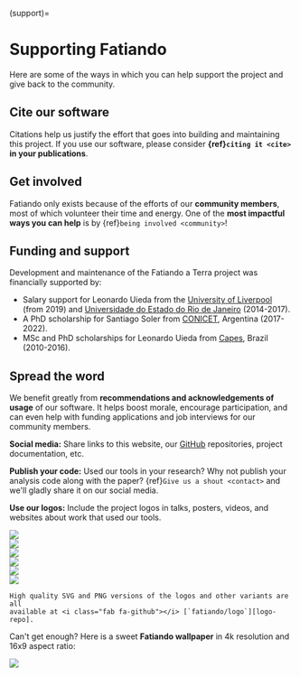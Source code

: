 (support)=
# Supporting Fatiando

<p class="lead">
Here are some of the ways in which you can help support the project and give
back to the community.
</p>

## Cite our software

Citations help us justify the effort that goes into building and maintaining
this project. If you use our software, please consider
**{ref}`citing it <cite>` in your publications**.

## Get involved

Fatiando only exists because of the efforts of our **community members**, most
of which volunteer their time and energy.
One of the **most impactful ways you can help** is by
{ref}`being involved <community>`!

## Funding and support

Development and maintenance of the Fatiando a Terra project was financially
supported by:

* Salary support for Leonardo Uieda from the [University of Liverpool][liv]
  (from 2019) and [Universidade do Estado do Rio de Janeiro][uerj] (2014-2017).
* A PhD scholarship for Santiago Soler from [CONICET][conicet], Argentina
  (2017-2022).
* MSc and PhD scholarships for Leonardo Uieda from [Capes][capes], Brazil
  (2010-2016).

## Spread the word

We benefit greatly from **recommendations and acknowledgements of usage** of
our software.
It helps boost morale, encourage participation, and can even help with funding
applications and job interviews for our community members.

**Social media:** Share links to this website, our [GitHub][gh] repositories,
project documentation, etc.

**Publish your code:** Used our tools in your research? Why not publish your
analysis code along with the paper? {ref}`Give us a shout <contact>` and we'll
gladly share it on our social media.

**Use our logos:** Include the project logos in talks, posters, videos, and
websites about work that used our tools.

<div class="row gy-3 mt-4 align-items-center text-center">
<div class="col-4 col-sm-2">

<a target="_blank" href="https://raw.githubusercontent.com/fatiando/logo/main/fatiando-logo.png">
<img class="mb-2" src="https://raw.githubusercontent.com/fatiando/logo/main/fatiando-logo.png">
</a>

</div>
<div class="col-4 col-sm-2">

<a target="_blank" href="https://raw.githubusercontent.com/fatiando/logo/main/fatiando-logo-background.png">
<img class="mb-2" src="https://raw.githubusercontent.com/fatiando/logo/main/fatiando-logo-background.png">
</a>

</div>
<div class="col-4 col-sm-2">

<a target="_blank" href="https://raw.githubusercontent.com/fatiando/logo/main/verde-logo.png">
<img class="mb-2" src="https://raw.githubusercontent.com/fatiando/logo/main/verde-logo.png">
</a>

</div>
<div class="col-4 col-sm-2">

<a target="_blank" href="https://raw.githubusercontent.com/fatiando/logo/main/harmonica-logo.png">
<img class="mb-2" src="https://raw.githubusercontent.com/fatiando/logo/main/harmonica-logo.png">
</a>

</div>
<div class="col-4 col-sm-2">

<a target="_blank" href="https://raw.githubusercontent.com/fatiando/logo/main/pooch-logo.png">
<img class="mb-2" src="https://raw.githubusercontent.com/fatiando/logo/main/pooch-logo.png">
</a>

</div>
<div class="col-4 col-sm-2">

<a target="_blank" href="https://raw.githubusercontent.com/fatiando/logo/main/ensaio-logo.png">
<img class="mb-2" src="https://raw.githubusercontent.com/fatiando/logo/main/ensaio-logo.png">
</a>

</div>
</div>

```{admonition} Want the vector graphics versions?
High quality SVG and PNG versions of the logos and other variants are all
available at <i class="fab fa-github"></i> [`fatiando/logo`][logo-repo].
```

Can't get enough? Here is a sweet **Fatiando wallpaper** in 4k resolution and
16x9 aspect ratio:

<a target="_blank" href="https://raw.githubusercontent.com/fatiando/logo/main/fatiando-wallpaper.png">
<img class="mb-2" src="https://raw.githubusercontent.com/fatiando/logo/main/fatiando-wallpaper.png">
</a>

[logo-repo]: https://github.com/fatiando/logo
[gh]: https://github.com/fatiando
[liv]: https://www.liverpool.ac.uk/earth-ocean-and-ecological-sciences/
[uerj]: https://www.uerj.br/
[conicet]: https://www.conicet.gov.ar/
[capes]: https://www.gov.br/capes

